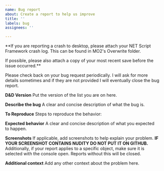 ```yaml
---
name: Bug report
about: Create a report to help us improve
title: ''
labels: bug
assignees: ''

---
```


**If you are reporting a crash to desktop, please attach your NET Script Framework crash log. This can be found in MO2's Overwrite folder.

If possible, please also attach a copy of your most recent save before the issue occurred.**

Please check back on your bug request periodically. I will ask for more details sometimes and if they are not provided I will eventually close the bug report.

**D&D Version**
Put the version of the list you are on here.

**Describe the bug**
A clear and concise description of what the bug is.

**To Reproduce**
Steps to reproduce the behavior:

**Expected behavior**
A clear and concise description of what you expected to happen.

**Screenshots**
If applicable, add screenshots to help explain your problem. **IF YOUR SCREENSHOT CONTAINS NUDITY DO NOT PUT IT ON GITHUB.** Additionally, if your report applies to a specific object, make sure it is selected with the console open. Reports without this will be closed.

**Additional context**
Add any other context about the problem here.
